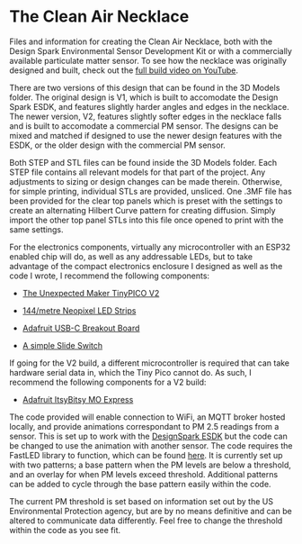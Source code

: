 # The Clean Air Necklace
Files and information for creating the Clean Air Necklace, both with the Design Spark Environmental Sensor Development Kit or with a commercially available particulate matter sensor. To see how the necklace was originally designed and built, check out the [full build video on YouTube](https://youtu.be/niAL5Nqm1jY).

There are two versions of this design that can be found in the 3D Models folder. The original design is V1, which is built to accomodate the Design Spark ESDK, and features slightly harder angles and edges in the necklace. The newer version, V2, features slightly softer edges in the necklace falls and is built to accomodate a commercial PM sensor. The designs can be mixed and matched if designed to use the newer design features with the ESDK, or the older design with the commercial PM sensor.

Both STEP and STL files can be found inside the 3D Models folder. Each STEP file contains all relevant models for that part of the project. Any adjustments to sizing or design changes can be made therein. Otherwise, for simple printing, individual STLs are provided, unsliced. One .3MF file has been provided for the clear top panels which is preset with the settings to create an alternating Hilbert Curve pattern for creating diffusion. Simply import the other top panel STLs into this file once opened to print with the same settings.

For the electronics components, virtually any microcontroller with an ESP32 enabled chip will do, as well as any addressable LEDs, but to take advantage of the compact electronics enclosure I designed as well as the code I wrote, I recommend the following components:

- [The Unexpected Maker TinyPICO V2](https://www.tinypico.com/)

- [144/metre Neopixel LED Strips](https://www.adafruit.com/product/1506)

- [Adafruit USB-C Breakout Board](https://www.adafruit.com/product/4090)

- [A simple Slide Switch](https://www.adafruit.com/product/805)


If going for the V2 build, a different microcontroller is required that can take hardware serial data in, which the Tiny Pico cannot do. As such, I recommend the following components for a V2 build:

- [Adafruit ItsyBitsy MO Express](https://www.adafruit.com/product/3727)



The code provided will enable connection to WiFi, an MQTT broker hosted locally, and provide animations correspondant to PM 2.5 readings from a sensor. This is set up to work with the [DesignSpark ESDK](https://www.rs-online.com/designspark/introducing-the-environmental-sensor-development-kit) but the code can be changed to use the animation with another sensor. The code requires the FastLED library to function, which can be found [here](https://github.com/FastLED/FastLED). It is currently set up with two patterns; a base pattern when the PM levels are below a threshold, and an overlay for when PM levels exceed threshold. Additional patterns can be added to cycle through the base pattern easily within the code.

The current PM threshold is set based on information set out by the US Environmental Protection agency, but are by no means definitive and can be altered to communicate data differently. Feel free to change the threshold within the code as you see fit.
